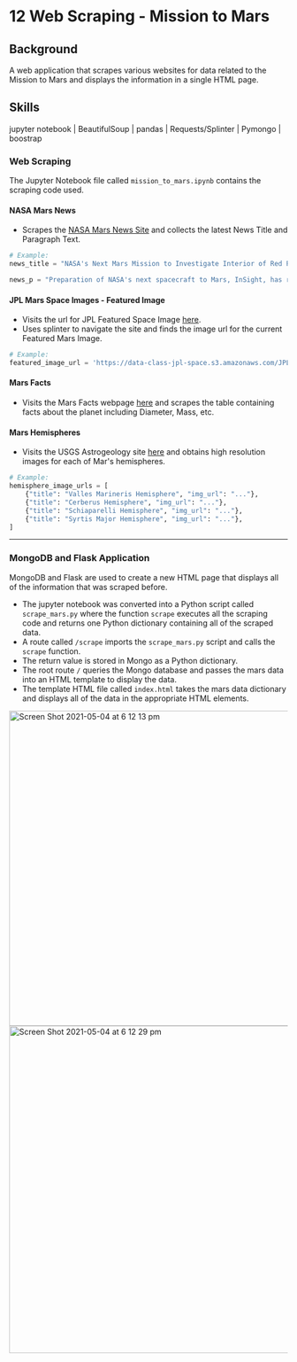 # 12 Web Scraping - Mission to Mars

## Background

A web application that scrapes various websites for data related to the Mission to Mars and displays the information in a single HTML page.

## Skills

jupyter notebook | BeautifulSoup | pandas | Requests/Splinter | Pymongo | boostrap

### Web Scraping

The Jupyter Notebook file called `mission_to_mars.ipynb` contains the scraping code used.

#### NASA Mars News

* Scrapes the [NASA Mars News Site](https://mars.nasa.gov/news/) and collects the latest News Title and Paragraph Text.

```python
# Example:
news_title = "NASA's Next Mars Mission to Investigate Interior of Red Planet"

news_p = "Preparation of NASA's next spacecraft to Mars, InSight, has ramped up this summer, on course for launch next May from Vandenberg Air Force Base in central California -- the first interplanetary launch in history from America's West Coast."
```

#### JPL Mars Space Images - Featured Image

* Visits the url for JPL Featured Space Image [here](https://data-class-jpl-space.s3.amazonaws.com/JPL_Space/index.html).
* Uses splinter to navigate the site and finds the image url for the current Featured Mars Image.

```python
# Example:
featured_image_url = 'https://data-class-jpl-space.s3.amazonaws.com/JPL_Space/images/largesize/PIA16225_hires.jpg'
```

#### Mars Facts

* Visits the Mars Facts webpage [here](https://space-facts.com/mars/) and scrapes the table containing facts about the planet including Diameter, Mass, etc.

#### Mars Hemispheres

* Visits the USGS Astrogeology site [here](https://astrogeology.usgs.gov/search/results?q=hemisphere+enhanced&k1=target&v1=Mars) and obtains high resolution images for each of Mar's hemispheres.

```python
# Example:
hemisphere_image_urls = [
    {"title": "Valles Marineris Hemisphere", "img_url": "..."},
    {"title": "Cerberus Hemisphere", "img_url": "..."},
    {"title": "Schiaparelli Hemisphere", "img_url": "..."},
    {"title": "Syrtis Major Hemisphere", "img_url": "..."},
]
```

- - -

### MongoDB and Flask Application

MongoDB and Flask are used to create a new HTML page that displays all of the information that was scraped before.

* The jupyter notebook was converted into a Python script called `scrape_mars.py` where the function `scrape` executes all the scraping code and returns one Python dictionary containing all of the scraped data.
* A route called `/scrape` imports the `scrape_mars.py` script and calls the `scrape` function.
* The return value is stored in Mongo as a Python dictionary.
* The root route `/` queries the Mongo database and passes the mars data into an HTML template to display the data.
* The template HTML file called `index.html` takes the mars data dictionary and displays all of the data in the appropriate HTML elements.

<img width="569" alt="Screen Shot 2021-05-04 at 6 12 13 pm" src="https://user-images.githubusercontent.com/77761497/175207254-71994efc-301a-4343-9fd5-e404ebde367a.png">
<img width="591" alt="Screen Shot 2021-05-04 at 6 12 29 pm" src="https://user-images.githubusercontent.com/77761497/175207274-84092789-23f1-4b85-a07f-5878deebffca.png">

